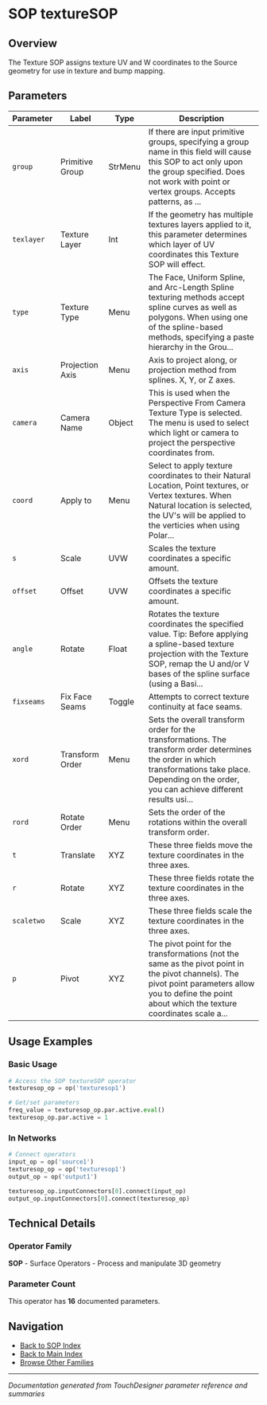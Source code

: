 # SOP textureSOP

## Overview

The Texture SOP assigns texture UV and W coordinates to the Source geometry for use in texture and bump mapping.

## Parameters

| Parameter | Label | Type | Description |
|-----------|-------|------|-------------|
| `group` | Primitive Group | StrMenu | If there are input primitive groups, specifying a group name in this field will cause this SOP to act only upon the group specified. Does not work with point or vertex groups. Accepts patterns, as ... |
| `texlayer` | Texture Layer | Int | If the geometry has multiple textures layers applied to it, this parameter determines which layer of UV coordinates this Texture SOP will effect. |
| `type` | Texture Type | Menu | The Face, Uniform Spline, and Arc-Length Spline texturing methods accept spline curves as well as polygons.      When using one of the spline-based methods, specifying a paste hierarchy in the Grou... |
| `axis` | Projection Axis | Menu | Axis to project along, or projection method from splines. X, Y, or Z axes. |
| `camera` | Camera Name | Object | This is used when the Perspective From Camera Texture Type is selected. The menu is used to select which light or camera to project the perspective coordinates from. |
| `coord` | Apply to | Menu | Select to apply texture coordinates to their Natural Location, Point textures, or Vertex textures.      When Natural location is selected, the UV's will be applied to the verticies when using Polar... |
| `s` | Scale | UVW | Scales the texture coordinates a specific amount. |
| `offset` | Offset | UVW | Offsets the texture coordinates a specific amount. |
| `angle` | Rotate | Float | Rotates the texture coordinates the specified value.      Tip: Before applying a spline-based texture projection with the Texture SOP, remap the U and/or V bases of the spline surface (using a Basi... |
| `fixseams` | Fix Face Seams | Toggle | Attempts to correct texture continuity at face seams. |
| `xord` | Transform Order | Menu | Sets the overall transform order for the transformations. The transform order determines the order in which transformations take place. Depending on the order, you can achieve different results usi... |
| `rord` | Rotate Order | Menu | Sets the order of the rotations within the overall transform order. |
| `t` | Translate | XYZ | These three fields move the texture coordinates in the three axes. |
| `r` | Rotate | XYZ | These three fields rotate the texture coordinates in the three axes. |
| `scaletwo` | Scale | XYZ | These three fields scale the texture coordinates in the three axes. |
| `p` | Pivot | XYZ | The pivot point for the transformations (not the same as the pivot point in the pivot channels). The pivot point parameters allow you to define the point about which the texture coordinates scale a... |

## Usage Examples

### Basic Usage

```python
# Access the SOP textureSOP operator
texturesop_op = op('texturesop1')

# Get/set parameters
freq_value = texturesop_op.par.active.eval()
texturesop_op.par.active = 1
```

### In Networks

```python
# Connect operators
input_op = op('source1')
texturesop_op = op('texturesop1')
output_op = op('output1')

texturesop_op.inputConnectors[0].connect(input_op)
output_op.inputConnectors[0].connect(texturesop_op)
```

## Technical Details

### Operator Family

**SOP** - Surface Operators - Process and manipulate 3D geometry

### Parameter Count

This operator has **16** documented parameters.

## Navigation

- [Back to SOP Index](../SOP/SOP_INDEX.md)
- [Back to Main Index](../OPERATORS_INDEX.md)
- [Browse Other Families](../OPERATORS_INDEX.md#quick-navigation)

---
*Documentation generated from TouchDesigner parameter reference and summaries*
